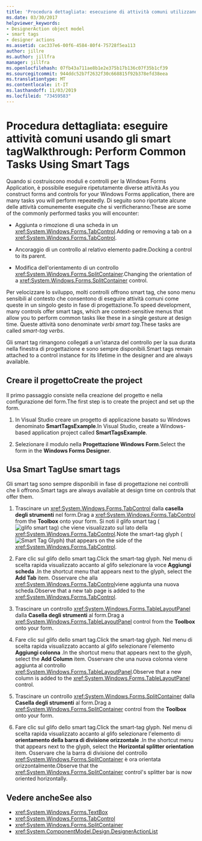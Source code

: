 ```yaml
---
title: 'Procedura dettagliata: esecuzione di attività comuni utilizzando gli smart tag nei controlli Windows Form'
ms.date: 03/30/2017
helpviewer_keywords:
- DesignerAction object model
- smart tags
- designer actions
ms.assetid: cac337e6-00f6-4584-80f4-75728f5ea113
author: jillre
ms.author: jillfra
manager: jillfra
ms.openlocfilehash: 07fb43a711ae8b1e2e375b17b136c07f35b1cf39
ms.sourcegitcommit: 944ddc52b7f2632f30c668815f92b378efd38eea
ms.translationtype: MT
ms.contentlocale: it-IT
ms.lasthandoff: 11/03/2019
ms.locfileid: "73459583"
---
```

# <a name="walkthrough-perform-common-tasks-using-smart-tags"></a><span data-ttu-id="3820c-102">Procedura dettagliata: eseguire attività comuni usando gli smart tag</span><span class="sxs-lookup"><span data-stu-id="3820c-102">Walkthrough: Perform Common Tasks Using Smart Tags</span></span>

<span data-ttu-id="3820c-103">Quando si costruiscono moduli e controlli per la Windows Forms Application, è possibile eseguire ripetutamente diverse attività.</span><span class="sxs-lookup"><span data-stu-id="3820c-103">As you construct forms and controls for your Windows Forms application, there are many tasks you will perform repeatedly.</span></span> <span data-ttu-id="3820c-104">Di seguito sono riportate alcune delle attività comunemente eseguite che si verificheranno:</span><span class="sxs-lookup"><span data-stu-id="3820c-104">These are some of the commonly performed tasks you will encounter:</span></span>

- <span data-ttu-id="3820c-105">Aggiunta o rimozione di una scheda in un <xref:System.Windows.Forms.TabControl>.</span><span class="sxs-lookup"><span data-stu-id="3820c-105">Adding or removing a tab on a <xref:System.Windows.Forms.TabControl>.</span></span>

- <span data-ttu-id="3820c-106">Ancoraggio di un controllo al relativo elemento padre.</span><span class="sxs-lookup"><span data-stu-id="3820c-106">Docking a control to its parent.</span></span>

- <span data-ttu-id="3820c-107">Modifica dell'orientamento di un controllo <xref:System.Windows.Forms.SplitContainer>.</span><span class="sxs-lookup"><span data-stu-id="3820c-107">Changing the orientation of a <xref:System.Windows.Forms.SplitContainer> control.</span></span>

<span data-ttu-id="3820c-108">Per velocizzare lo sviluppo, molti controlli offrono smart tag, che sono menu sensibili al contesto che consentono di eseguire attività comuni come queste in un singolo gesto in fase di progettazione.</span><span class="sxs-lookup"><span data-stu-id="3820c-108">To speed development, many controls offer smart tags, which are context-sensitive menus that allow you to perform common tasks like these in a single gesture at design time.</span></span> <span data-ttu-id="3820c-109">Queste attività sono denominate *verbi smart tag*.</span><span class="sxs-lookup"><span data-stu-id="3820c-109">These tasks are called *smart-tag verbs*.</span></span>

<span data-ttu-id="3820c-110">Gli smart tag rimangono collegati a un'istanza del controllo per la sua durata nella finestra di progettazione e sono sempre disponibili.</span><span class="sxs-lookup"><span data-stu-id="3820c-110">Smart tags remain attached to a control instance for its lifetime in the designer and are always available.</span></span>

## <a name="create-the-project"></a><span data-ttu-id="3820c-111">Creare il progetto</span><span class="sxs-lookup"><span data-stu-id="3820c-111">Create the project</span></span>

<span data-ttu-id="3820c-112">Il primo passaggio consiste nella creazione del progetto e nella configurazione del form.</span><span class="sxs-lookup"><span data-stu-id="3820c-112">The first step is to create the project and set up the form.</span></span>

1. <span data-ttu-id="3820c-113">In Visual Studio creare un progetto di applicazione basato su Windows denominato **SmartTagsExample**.</span><span class="sxs-lookup"><span data-stu-id="3820c-113">In Visual Studio, create a Windows-based application project called **SmartTagsExample**.</span></span>

2. <span data-ttu-id="3820c-114">Selezionare il modulo nella **Progettazione Windows Form**.</span><span class="sxs-lookup"><span data-stu-id="3820c-114">Select the form in the **Windows Forms Designer**.</span></span>

## <a name="use-smart-tags"></a><span data-ttu-id="3820c-115">Usa Smart Tag</span><span class="sxs-lookup"><span data-stu-id="3820c-115">Use smart tags</span></span>

<span data-ttu-id="3820c-116">Gli smart tag sono sempre disponibili in fase di progettazione nei controlli che li offrono.</span><span class="sxs-lookup"><span data-stu-id="3820c-116">Smart tags are always available at design time on controls that offer them.</span></span>

1. <span data-ttu-id="3820c-117">Trascinare un <xref:System.Windows.Forms.TabControl> dalla **casella degli strumenti** nel form.</span><span class="sxs-lookup"><span data-stu-id="3820c-117">Drag a <xref:System.Windows.Forms.TabControl> from the **Toolbox** onto your form.</span></span> <span data-ttu-id="3820c-118">Si noti il glifo smart tag (![glifo smart tag](./media/vs-winformsmttagglyph.gif)) che viene visualizzato sul lato della <xref:System.Windows.Forms.TabControl>.</span><span class="sxs-lookup"><span data-stu-id="3820c-118">Note the smart-tag glyph (![Smart Tag Glyph](./media/vs-winformsmttagglyph.gif)) that appears on the side of the <xref:System.Windows.Forms.TabControl>.</span></span>

2. <span data-ttu-id="3820c-119">Fare clic sul glifo dello smart tag.</span><span class="sxs-lookup"><span data-stu-id="3820c-119">Click the smart-tag glyph.</span></span> <span data-ttu-id="3820c-120">Nel menu di scelta rapida visualizzato accanto al glifo selezionare la voce **Aggiungi scheda** .</span><span class="sxs-lookup"><span data-stu-id="3820c-120">In the shortcut menu that appears next to the glyph, select the **Add Tab** item.</span></span> <span data-ttu-id="3820c-121">Osservare che alla <xref:System.Windows.Forms.TabControl>viene aggiunta una nuova scheda.</span><span class="sxs-lookup"><span data-stu-id="3820c-121">Observe that a new tab page is added to the <xref:System.Windows.Forms.TabControl>.</span></span>

3. <span data-ttu-id="3820c-122">Trascinare un controllo <xref:System.Windows.Forms.TableLayoutPanel> dalla **Casella degli strumenti** al form.</span><span class="sxs-lookup"><span data-stu-id="3820c-122">Drag a <xref:System.Windows.Forms.TableLayoutPanel> control from the **Toolbox** onto your form.</span></span>

4. <span data-ttu-id="3820c-123">Fare clic sul glifo dello smart tag.</span><span class="sxs-lookup"><span data-stu-id="3820c-123">Click the smart-tag glyph.</span></span> <span data-ttu-id="3820c-124">Nel menu di scelta rapida visualizzato accanto al glifo selezionare l'elemento **Aggiungi colonna** .</span><span class="sxs-lookup"><span data-stu-id="3820c-124">In the shortcut menu that appears next to the glyph, select the **Add Column** item.</span></span> <span data-ttu-id="3820c-125">Osservare che una nuova colonna viene aggiunta al controllo <xref:System.Windows.Forms.TableLayoutPanel>.</span><span class="sxs-lookup"><span data-stu-id="3820c-125">Observe that a new column is added to the <xref:System.Windows.Forms.TableLayoutPanel> control.</span></span>

5. <span data-ttu-id="3820c-126">Trascinare un controllo <xref:System.Windows.Forms.SplitContainer> dalla **Casella degli strumenti** al form.</span><span class="sxs-lookup"><span data-stu-id="3820c-126">Drag a <xref:System.Windows.Forms.SplitContainer> control from the **Toolbox** onto your form.</span></span>

6. <span data-ttu-id="3820c-127">Fare clic sul glifo dello smart tag.</span><span class="sxs-lookup"><span data-stu-id="3820c-127">Click the smart-tag glyph.</span></span> <span data-ttu-id="3820c-128">Nel menu di scelta rapida visualizzato accanto al glifo selezionare l'elemento di **orientamento della barra di divisione orizzontale** .</span><span class="sxs-lookup"><span data-stu-id="3820c-128">In the shortcut menu that appears next to the glyph, select the **Horizontal splitter orientation** item.</span></span> <span data-ttu-id="3820c-129">Osservare che la barra di divisione del controllo <xref:System.Windows.Forms.SplitContainer> è ora orientata orizzontalmente.</span><span class="sxs-lookup"><span data-stu-id="3820c-129">Observe that the <xref:System.Windows.Forms.SplitContainer> control's splitter bar is now oriented horizontally.</span></span>

## <a name="see-also"></a><span data-ttu-id="3820c-130">Vedere anche</span><span class="sxs-lookup"><span data-stu-id="3820c-130">See also</span></span>

- <xref:System.Windows.Forms.TextBox>
- <xref:System.Windows.Forms.TabControl>
- <xref:System.Windows.Forms.SplitContainer>
- <xref:System.ComponentModel.Design.DesignerActionList>
